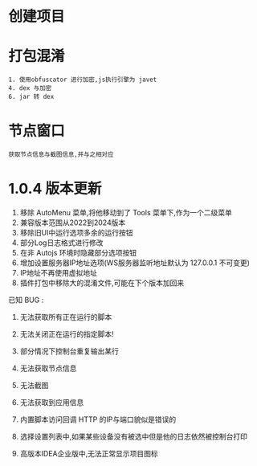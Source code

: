 # 创建项目
# 打包混淆
    1. 使用obfuscator 进行加密,js执行引擎为 javet
    4. dex 与加密
    6. jar 转 dex
# 节点窗口
    获取节点信息与截图信息,并与之相对应

# 1.0.4 版本更新
1. 移除 AutoMenu 菜单,将他移动到了 Tools 菜单下,作为一个二级菜单
2. 兼容版本范围从2022到2024版本
3. 移除旧UI中运行选项多余的运行按钮
4. 部分Log日志格式进行修改
5. 在非 Autojs 环境时隐藏部分选项按钮
6. 增加设置服务器IP地址选项(WS服务器监听地址默认为 127.0.0.1 不可变更)
7. IP地址不再使用虚拟地址
8. 插件打包中移除大的混淆文件,可能在下个版本加回来

已知 BUG :
1. 无法获取所有正在运行的脚本
2. 无法关闭正在运行的指定脚本!

3. 部分情况下控制台重复输出某行
4. 无法获取节点信息
5. 无法截图
6. 无法获取到应用信息
7. 内置脚本访问回调 HTTP 的IP与端口貌似是错误的

8. 选择设置列表中,如果某些设备没有被选中但是他的日志依然被控制台打印
9. 高版本IDEA企业版中,无法正常显示项目图标